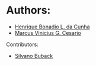 # Authors:

- [Henrique Bonadio L. da Cunha](https://github.com/henriquebonadio)
- [Marcus Vinicius G. Cesario](https://github.com/marcusgc)

Contributors:

- [Silvano Buback](https://github.com/snbuback)
